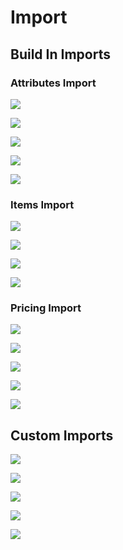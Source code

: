# Import

## Build In Imports

### Attributes Import

![](../.gitbook/assets/import-step1.png)

![](../.gitbook/assets/import-attributes-step2.png)

![](../.gitbook/assets/import-attributes-step3.png)

![](../.gitbook/assets/import-attributes-step4.png)

![](../.gitbook/assets/import-attributes-result.png)

### Items Import

![](../.gitbook/assets/import-step1.png)

![](../.gitbook/assets/import-items-step2.png)

![](../.gitbook/assets/import-items-step3.png)

![](../.gitbook/assets/import-items-step4.png)

### Pricing Import

![](../.gitbook/assets/import-prices-step2.png)

![](../.gitbook/assets/import-step1.png)

![](../.gitbook/assets/import-prices-step3.png)

![](../.gitbook/assets/import-prices-step4.png)

![](../.gitbook/assets/import-prices-result.png)

## Custom Imports

![](../.gitbook/assets/custom-import-step1.png)

![](../.gitbook/assets/custom-import-step2.png)

![](../.gitbook/assets/custom-import-step3.png)

![](../.gitbook/assets/custom-import-step4.png)

![](../.gitbook/assets/custom-import-step5.png)

